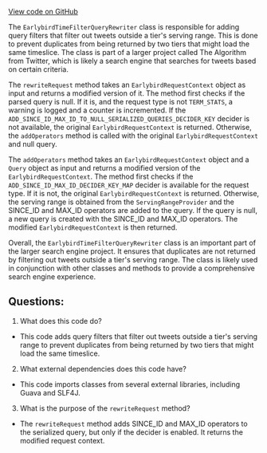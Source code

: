 [View code on GitHub](https://github.com/misbahsy/the-algorithm/src/java/com/twitter/search/earlybird_root/filters/EarlybirdTimeFilterQueryRewriter.java)

The `EarlybirdTimeFilterQueryRewriter` class is responsible for adding query filters that filter out tweets outside a tier's serving range. This is done to prevent duplicates from being returned by two tiers that might load the same timeslice. The class is part of a larger project called The Algorithm from Twitter, which is likely a search engine that searches for tweets based on certain criteria.

The `rewriteRequest` method takes an `EarlybirdRequestContext` object as input and returns a modified version of it. The method first checks if the parsed query is null. If it is, and the request type is not `TERM_STATS`, a warning is logged and a counter is incremented. If the `ADD_SINCE_ID_MAX_ID_TO_NULL_SERIALIZED_QUERIES_DECIDER_KEY` decider is not available, the original `EarlybirdRequestContext` is returned. Otherwise, the `addOperators` method is called with the original `EarlybirdRequestContext` and null query.

The `addOperators` method takes an `EarlybirdRequestContext` object and a `Query` object as input and returns a modified version of the `EarlybirdRequestContext`. The method first checks if the `ADD_SINCE_ID_MAX_ID_DECIDER_KEY_MAP` decider is available for the request type. If it is not, the original `EarlybirdRequestContext` is returned. Otherwise, the serving range is obtained from the `ServingRangeProvider` and the SINCE_ID and MAX_ID operators are added to the query. If the query is null, a new query is created with the SINCE_ID and MAX_ID operators. The modified `EarlybirdRequestContext` is then returned.

Overall, the `EarlybirdTimeFilterQueryRewriter` class is an important part of the larger search engine project. It ensures that duplicates are not returned by filtering out tweets outside a tier's serving range. The class is likely used in conjunction with other classes and methods to provide a comprehensive search engine experience.
## Questions: 
 1. What does this code do?
- This code adds query filters that filter out tweets outside a tier's serving range to prevent duplicates from being returned by two tiers that might load the same timeslice.

2. What external dependencies does this code have?
- This code imports classes from several external libraries, including Guava and SLF4J.

3. What is the purpose of the `rewriteRequest` method?
- The `rewriteRequest` method adds SINCE_ID and MAX_ID operators to the serialized query, but only if the decider is enabled. It returns the modified request context.